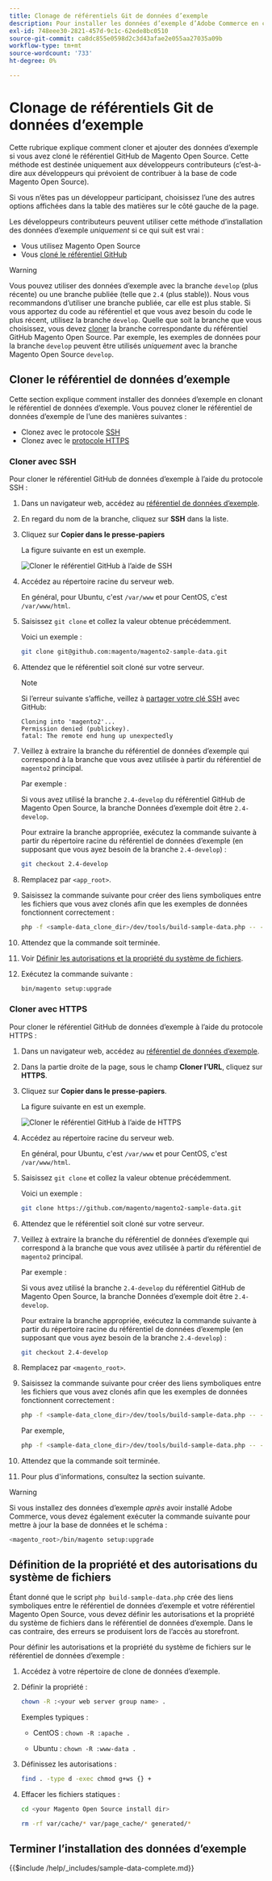 ```yaml
---
title: Clonage de référentiels Git de données d’exemple
description: Pour installer les données d’exemple d’Adobe Commerce en clonant les référentiels Git, procédez comme suit.
exl-id: 748eee30-2821-457d-9c1c-62ede8bc0510
source-git-commit: ca8dc855e0598d2c3d43afae2e055aa27035a09b
workflow-type: tm+mt
source-wordcount: '733'
ht-degree: 0%

---
```


# Clonage de référentiels Git de données d’exemple

Cette rubrique explique comment cloner et ajouter des données d’exemple si vous avez cloné le référentiel GitHub de Magento Open Source. Cette méthode est destinée uniquement aux développeurs contributeurs (c’est-à-dire aux développeurs qui prévoient de contribuer à la base de code Magento Open Source).

Si vous n’êtes pas un développeur participant, choisissez l’une des autres options affichées dans la table des matières sur le côté gauche de la page.

Les développeurs contributeurs peuvent utiliser cette méthode d’installation des données d’exemple *uniquement* si ce qui suit est vrai :

* Vous utilisez Magento Open Source
* Vous [ cloné le référentiel GitHub](https://developer.adobe.com/commerce/contributor/guides/install/clone-repository/)

>[!WARNING]
>
>Vous pouvez utiliser des données d’exemple avec la branche `develop` (plus récente) ou une branche publiée (telle que `2.4` (plus stable)). Nous vous recommandons d’utiliser une branche publiée, car elle est plus stable. Si vous apportez du code au référentiel et que vous avez besoin du code le plus récent, utilisez la branche `develop`. Quelle que soit la branche que vous choisissez, vous devez [cloner](https://developer.adobe.com/commerce/contributor/guides/install/clone-repository/) la branche correspondante du référentiel GitHub Magento Open Source. Par exemple, les exemples de données pour la branche `develop` peuvent être utilisés *uniquement* avec la branche Magento Open Source `develop`.

## Cloner le référentiel de données d’exemple

Cette section explique comment installer des données d’exemple en clonant le référentiel de données d’exemple. Vous pouvez cloner le référentiel de données d’exemple de l’une des manières suivantes :

* Clonez avec le protocole [SSH](#clone-with-ssh)
* Clonez avec le [protocole HTTPS](#clone-with-https)

### Cloner avec SSH

Pour cloner le référentiel GitHub de données d’exemple à l’aide du protocole SSH :

1. Dans un navigateur web, accédez au [référentiel de données d’exemple](https://github.com/magento/magento2-sample-data).
1. En regard du nom de la branche, cliquez sur **SSH** dans la liste.
1. Cliquez sur **Copier dans le presse-papiers**

   La figure suivante en est un exemple.

   ![Cloner le référentiel GitHub à l’aide de SSH](../../assets/installation/install_mage2_clone-ssh.png)

1. Accédez au répertoire racine du serveur web.

   En général, pour Ubuntu, c&#39;est `/var/www` et pour CentOS, c&#39;est `/var/www/html`.

1. Saisissez `git clone` et collez la valeur obtenue précédemment.

   Voici un exemple :

   ```bash
   git clone git@github.com:magento/magento2-sample-data.git
   ```

1. Attendez que le référentiel soit cloné sur votre serveur.

   >[!NOTE]
   >
   >Si l’erreur suivante s’affiche, veillez à [partager votre clé SSH](https://docs.github.com/articles/generating-ssh-keys/) avec GitHub:<br>

   ```
   Cloning into 'magento2'...
   Permission denied (publickey).
   fatal: The remote end hung up unexpectedly
   ```

1. Veillez à extraire la branche du référentiel de données d’exemple qui correspond à la branche que vous avez utilisée à partir du référentiel de `magento2` principal.

   Par exemple :

   Si vous avez utilisé la branche `2.4-develop` du référentiel GitHub de Magento Open Source, la branche Données d’exemple doit être `2.4-develop`.

   Pour extraire la branche appropriée, exécutez la commande suivante à partir du répertoire racine du référentiel de données d’exemple (en supposant que vous ayez besoin de la branche `2.4-develop`) :

   ```bash
   git checkout 2.4-develop
   ```

1. Remplacez par `<app_root>`.
1. Saisissez la commande suivante pour créer des liens symboliques entre les fichiers que vous avez clonés afin que les exemples de données fonctionnent correctement :

   ```bash
   php -f <sample-data_clone_dir>/dev/tools/build-sample-data.php -- --ce-source="<path_to_your_magento_instance>"
   ```

1. Attendez que la commande soit terminée.

1. Voir [ Définir les autorisations et la propriété du système de fichiers](#set-file-system-ownership-and-permissions).

1. Exécutez la commande suivante :

   ```bash
   bin/magento setup:upgrade
   ```

### Cloner avec HTTPS

Pour cloner le référentiel GitHub de données d’exemple à l’aide du protocole HTTPS :

1. Dans un navigateur web, accédez au [référentiel de données d’exemple](https://github.com/magento/magento2-sample-data).
1. Dans la partie droite de la page, sous le champ **Cloner l’URL**, cliquez sur **HTTPS**.
1. Cliquez sur **Copier dans le presse-papiers**.

   La figure suivante en est un exemple.

   ![Cloner le référentiel GitHub à l’aide de HTTPS](../../assets/installation/install_mage2_clone-https.png)

1. Accédez au répertoire racine du serveur web.

   En général, pour Ubuntu, c&#39;est `/var/www` et pour CentOS, c&#39;est `/var/www/html`.

1. Saisissez `git clone` et collez la valeur obtenue précédemment.

   Voici un exemple :

   ```bash
   git clone https://github.com/magento/magento2-sample-data.git
   ```

1. Attendez que le référentiel soit cloné sur votre serveur.
1. Veillez à extraire la branche du référentiel de données d’exemple qui correspond à la branche que vous avez utilisée à partir du référentiel de `magento2` principal.

   Par exemple :

   Si vous avez utilisé la branche `2.4-develop` du référentiel GitHub de Magento Open Source, la branche Données d’exemple doit être `2.4-develop`.

   Pour extraire la branche appropriée, exécutez la commande suivante à partir du répertoire racine du référentiel de données d’exemple (en supposant que vous ayez besoin de la branche `2.4-develop`) :

   ```bash
   git checkout 2.4-develop
   ```

1. Remplacez par `<magento_root>`.
1. Saisissez la commande suivante pour créer des liens symboliques entre les fichiers que vous avez clonés afin que les exemples de données fonctionnent correctement :

   ```bash
   php -f <sample-data_clone_dir>/dev/tools/build-sample-data.php -- --ce-source="<path_to_your_magento_instance>"
   ```

   Par exemple,

   ```bash
   php -f <sample-data_clone_dir>/dev/tools/build-sample-data.php -- --ce-source="/var/www/magento2"
   ```

1. Attendez que la commande soit terminée.
1. Pour plus d&#39;informations, consultez la section suivante.

>[!WARNING]
>
>Si vous installez des données d’exemple *après* avoir installé Adobe Commerce, vous devez également exécuter la commande suivante pour mettre à jour la base de données et le schéma :
>
>```bash
><magento_root>/bin/magento setup:upgrade
>```

## Définition de la propriété et des autorisations du système de fichiers

Étant donné que le script `php build-sample-data.php` crée des liens symboliques entre le référentiel de données d’exemple et votre référentiel Magento Open Source, vous devez définir les autorisations et la propriété du système de fichiers dans le référentiel de données d’exemple. Dans le cas contraire, des erreurs se produisent lors de l’accès au storefront.

Pour définir les autorisations et la propriété du système de fichiers sur le référentiel de données d’exemple :

1. Accédez à votre répertoire de clone de données d’exemple.
1. Définir la propriété :

   ```bash
   chown -R :<your web server group name> .
   ```

   Exemples typiques :

   * CentOS : `chown -R :apache .`

   * Ubuntu : `chown -R :www-data .`

1. Définissez les autorisations :

   ```bash
   find . -type d -exec chmod g+ws {} +
   ```

1. Effacer les fichiers statiques :

   ```bash
   cd <your Magento Open Source install dir>
   ```

   ```bash
   rm -rf var/cache/* var/page_cache/* generated/*
   ```

## Terminer l’installation des données d’exemple

{{$include /help/_includes/sample-data-complete.md}}
